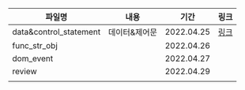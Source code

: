 | 파일명                 | 내용          | 기간       | 링크                                         |
| ---------------------- | ------------- | ---------- | -------------------------------------------- |
| data&control_statement | 데이터&제어문 | 2022.04.25 | [링크](./data&control_statement_22-04-25.md) |
| func_str_obj           |               | 2022.04.26 |                                              |
| dom_event              |               | 2022.04.27 |                                              |
| review                 |               | 2022.04.29 |                                              |
|                        |               |            |                                              |

